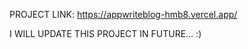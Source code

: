 PROJECT LINK: https://appwriteblog-hmb8.vercel.app/

I WILL UPDATE THIS PROJECT IN FUTURE...     :)
